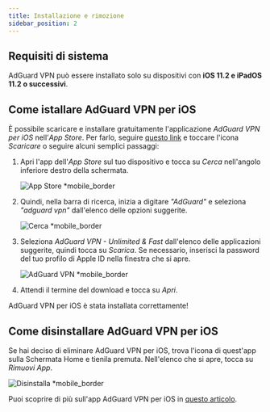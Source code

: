```yaml
---
title: Installazione e rimozione
sidebar_position: 2
---
```


## Requisiti di sistema

AdGuard VPN può essere installato solo su dispositivi con **iOS 11.2 e iPadOS 11.2 o successivi**.

## Come istallare AdGuard VPN per iOS

È possibile scaricare e installare gratuitamente l'applicazione *AdGuard VPN per iOS* nell'*App Store*. Per farlo, seguire [questo link](https://agrd.io/ios_vpn) e toccare l'icona *Scaricare* o seguire alcuni semplici passaggi:

1. Apri l'app dell'*App Store* sul tuo dispositivo e tocca su *Cerca* nell'angolo inferiore destro della schermata.

    ![App Store *mobile_border](https://cdn.adguardvpn.com/content/kb/vpn/ios/app-store-en.png)

1. Quindi, nella barra di ricerca, inizia a digitare *"AdGuard"* e seleziona *"adguard vpn"* dall'elenco delle opzioni suggerite.

    ![Cerca *mobile_border](https://cdn.adguardvpn.com/content/kb/vpn/ios/search-en.png)

1. Seleziona *AdGuard VPN - Unlimited & Fast* dall'elenco delle applicazioni suggerite, quindi tocca su *Scarica*. Se necessario, inserisci la password del tuo profilo di Apple ID nella finestra che si apre.

    ![AdGuard VPN *mobile_border](https://cdn.adguardvpn.com/content/kb/vpn/ios/adguard-vpn-en.png)

1. Attendi il termine del download e tocca su *Apri*.

AdGuard VPN per iOS è stata installata correttamente!

## Come disinstallare AdGuard VPN per iOS

Se hai deciso di eliminare AdGuard VPN per iOS, trova l'icona di quest'app sulla Schermata Home e tienila premuta. Nell'elenco che si apre, tocca su *Rimuovi App*.

![Disinstalla *mobile_border](https://cdn.adguardvpn.com/public/Adguard/kb/vpn-install/deinstall-en.png)

Puoi scoprire di più sull'app AdGuard VPN per iOS in [questo articolo](adguard-vpn-for-ios/overview).
